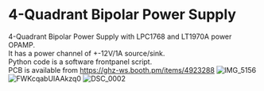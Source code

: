 # 4-Quadrant Bipolar Power Supply

4-Quadrant Bipolar Power Supply with LPC1768 and LT1970A power OPAMP.<br>
It has a power channel of +-12V/1A source/sink.<br>
Python code is a software frontpanel script.<br>
PCB is available from https://ghz-ws.booth.pm/items/4923288
![IMG_5156](https://github.com/ghz-ws/LPC1768-High-power-Bipolar-PSU/assets/52226620/f703f011-61be-42e2-abf0-4827c1ad1d17)
![FWKcqabUIAAkzq0](https://github.com/ghz-ws/LPC1768-High-power-Bipolar-PSU/assets/52226620/c94d4c44-c10e-4b3d-9d95-a756b3e66f17)
![DSC_0002](https://github.com/ghz-ws/LPC1768-High-power-Bipolar-PSU/assets/52226620/eeafaec9-d41c-4bae-9598-f9e739257f51)
